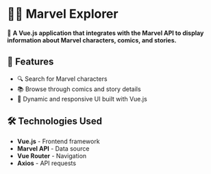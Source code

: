 # 🦸‍♂️ Marvel Explorer  

🚀 **A Vue.js application that integrates with the Marvel API to display information about Marvel characters, comics, and stories.**  

## 📌 Features  
- 🔍 Search for Marvel characters  
- 📚 Browse through comics and story details  
- 🎨 Dynamic and responsive UI built with Vue.js  

## 🛠️ Technologies Used  
- **Vue.js** - Frontend framework  
- **Marvel API** - Data source  
- **Vue Router** - Navigation  
- **Axios** - API requests  

